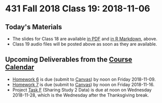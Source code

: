 # 431 Fall 2018 Class 19: 2018-11-06

## Today's Materials

- The slides for Class 18 are available [in PDF](https://github.com/THOMASELOVE/431-2018/blob/master/slides/class19/431_class-19-slides_2018.pdf) and [in R Markdown](https://github.com/THOMASELOVE/THOMASELOVE/431-2018/master/slides/class19/431_class-19-slides_2018.Rmd), above.
- Class 19 audio files will be posted above as soon as they are available.

## Upcoming Deliverables from the [Course Calendar](https://github.com/THOMASELOVE/431-2018/blob/master/calendar.md)

- [Homework 6](https://github.com/THOMASELOVE/431-2018/blob/master/homework/Homework6/431-2018-hw6.md) is due (submit to [Canvas](https://canvas.case.edu/)) by noon on Friday 2018-11-09.
- [Homework 7](https://github.com/THOMASELOVE/431-2018/blob/master/homework/Homework6/431-2018-hw7.md) is due (submit to [Canvas](https://canvas.case.edu/)) by noon on Friday 2018-11-16.
- Project [Task F](https://thomaselove.github.io/431-2018-project/taskF.html) (Sharing Study 2 Data) is due at noon on Wednesday 2018-11-28, which is the Wednesday after the Thanksgiving break.
